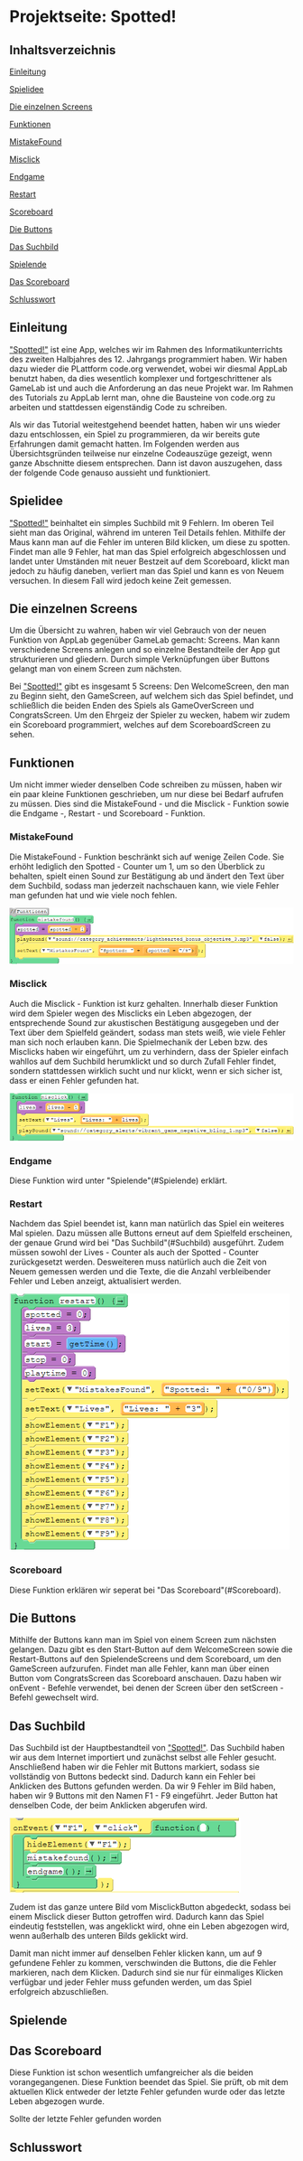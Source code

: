 # Projektseite: Spotted!

## Inhaltsverzeichnis

[ Einleitung](#Einleitung)

[ Spielidee](#Spielidee)

[ Die einzelnen Screens](#Screens)

[ Funktionen](#Funktionen)

[ MistakeFound](#MistakeFound)

[ Misclick](#Misclick)

[ Endgame](#Endgame)

[ Restart](#Restart)

[ Scoreboard](#fScoreboard)

[ Die Buttons](#Buttons)

[ Das Suchbild](#Suchbild)

[ Spielende](#Ende)

[ Das Scoreboard](#Scoreboard)

[ Schlusswort](#Schlusswort)


## Einleitung<a name="Einleitung"></a>

["Spotted!"](https://studio.code.org/projects/applab/QcTGX701NMCFbWlbQdbyFKavp3incRN2BAAxgA9jyGU) ist eine App, welches wir im Rahmen des Informatikunterrichts des zweiten Halbjahres des 12. Jahrgangs programmiert haben. Wir haben dazu wieder die PLattform code.org verwendet, wobei wir diesmal AppLab benutzt haben, da dies wesentlich komplexer und fortgeschrittener als GameLab ist und auch die Anforderung an das neue Projekt war. Im Rahmen des Tutorials zu AppLab lernt man, ohne die Bausteine von code.org zu arbeiten und stattdessen eigenständig Code zu schreiben.

Als wir das Tutorial weitestgehend beendet hatten, haben wir uns wieder dazu entschlossen, ein Spiel zu programmieren, da wir bereits gute Erfahrungen damit gemacht hatten. Im Folgenden werden aus Übersichtsgründen teilweise nur einzelne Codeauszüge gezeigt, wenn ganze Abschnitte diesem entsprechen. Dann ist davon auszugehen, dass der folgende Code genauso aussieht und funktioniert.


## Spielidee<a name="Spielidee"></a>

["Spotted!"](https://studio.code.org/projects/applab/QcTGX701NMCFbWlbQdbyFKavp3incRN2BAAxgA9jyGU) beinhaltet ein simples Suchbild mit 9 Fehlern. Im oberen Teil sieht man das Original, während im unteren Teil Details fehlen. Mithilfe der Maus kann man auf die Fehler im unteren Bild klicken, um diese zu spotten. Findet man alle 9 Fehler, hat man das Spiel erfolgreich abgeschlossen und landet unter Umständen mit neuer Bestzeit auf dem Scoreboard, klickt man jedoch zu häufig daneben, verliert man das Spiel und kann es von Neuem versuchen. In diesem Fall wird jedoch keine Zeit gemessen.


## Die einzelnen Screens<a name="Screens"></a>

Um die Übersicht zu wahren, haben wir viel Gebrauch von der neuen Funktion von AppLab gegenüber GameLab gemacht: Screens. Man kann verschiedene Screens anlegen und so einzelne Bestandteile der App gut strukturieren und gliedern. Durch simple Verknüpfungen über Buttons gelangt man von einem Screen zum nächsten. 

Bei ["Spotted!"](https://studio.code.org/projects/applab/QcTGX701NMCFbWlbQdbyFKavp3incRN2BAAxgA9jyGU) gibt es insgesamt 5 Screens: Den WelcomeScreen, den man zu Beginn sieht, den GameScreen, auf welchem sich das Spiel befindet, und schließlich die beiden Enden des Spiels als GameOverScreen und CongratsScreen. Um den Ehrgeiz der Spieler zu wecken, habem wir zudem ein Scoreboard programmiert, welches auf dem ScoreboardScreen zu sehen. 


## Funktionen<a name="Funktionen"></a>

Um nicht immer wieder denselben Code schreiben zu müssen, haben wir ein paar kleine Funktionen geschrieben, um nur diese bei Bedarf aufrufen zu müssen. Dies sind die MistakeFound - und die Misclick - Funktion sowie die Endgame -, Restart - und Scoreboard - Funktion. 

### MistakeFound<a name="MistakeFound"></a>

Die MistakeFound - Funktion beschränkt sich auf wenige Zeilen Code. Sie erhöht lediglich den Spotted - Counter um 1, um so den Überblick zu behalten, spielt einen Sound zur Bestätigung ab und ändert den Text über dem Suchbild, sodass man jederzeit nachschauen kann, wie viele Fehler man gefunden hat und wie viele noch fehlen.

![Spottedfunktion](https://github.com/AntoniaJohannes/Projektseite-Spotted-/blob/master/Spottedfunktion.PNG)


### Misclick<a name="Misclick"></a>

Auch die Misclick - Funktion ist kurz gehalten. Innerhalb dieser Funktion wird dem Spieler wegen des Misclicks ein Leben abgezogen, der entsprechende Sound zur akustischen Bestätigung ausgegeben und der Text über dem Spielfeld geändert, sodass man stets weiß, wie viele Fehler man sich noch erlauben kann. Die Spielmechanik der Leben bzw. des Misclicks haben wir eingeführt, um zu verhindern, dass der Spieler einfach wahllos auf dem Suchbild herumklickt und so durch Zufall Fehler findet, sondern stattdessen wirklich sucht und nur klickt, wenn er sich sicher ist, dass er einen Fehler gefunden hat. 

![Misclickfunktion](https://github.com/AntoniaJohannes/Projektseite-Spotted-/blob/master/Misclickfunktion.PNG)


### Endgame<a name="Endgame"></a>

Diese Funktion wird unter "Spielende"(#Spielende) erklärt.


### Restart<a name="Restart"></a>

Nachdem das Spiel beendet ist, kann man natürlich das Spiel ein weiteres Mal spielen. Dazu müssen alle Buttons erneut auf dem Spielfeld erscheinen, der genaue Grund wird bei "Das Suchbild"(#Suchbild) ausgeführt. Zudem müssen sowohl der Lives - Counter als auch der 
Spotted - Counter zurückgesetzt werden. Desweiteren muss natürlich auch die Zeit von Neuem gemessen werden und die Texte, die die Anzahl verbleibender Fehler und Leben anzeigt, aktualisiert werden.

![Restartfunktion](https://github.com/AntoniaJohannes/Projektseite-Spotted-/blob/master/Restartfunktion.PNG)


### Scoreboard<a name="fScoreboard"></a>

Diese Funktion erklären wir seperat bei "Das Scoreboard"(#Scoreboard).



## Die Buttons<a name="Buttons"></a>


Mithilfe der Buttons kann man im Spiel von einem Screen zum nächsten gelangen. Dazu gibt es den Start-Button auf dem WelcomeScreen sowie die Restart-Buttons auf den SpielendeScreens und dem Scoreboard, um den GameScreen aufzurufen. Findet man alle Fehler, kann man über einen Button vom CongratsScreen das Scoreboard anschauen. Dazu haben wir onEvent - Befehle verwendet, bei denen der Screen über den setScreen - Befehl gewechselt wird.


## Das Suchbild<a name="Suchbild"></a>

Das Suchbild ist der Hauptbestandteil von ["Spotted!"](https://studio.code.org/projects/applab/QcTGX701NMCFbWlbQdbyFKavp3incRN2BAAxgA9jyGU). Das Suchbild haben wir aus dem Internet importiert und zunächst selbst alle Fehler gesucht. Anschließend haben wir die Fehler mit Buttons markiert, sodass sie vollständig von Buttons bedeckt sind. Dadurch kann ein Fehler bei Anklicken des Buttons gefunden werden. Da wir 9 Fehler im Bild haben, haben wir 9 Buttons mit den Namen F1 - F9 eingeführt. Jeder Button hat denselben Code, der beim Anklicken abgerufen wird. 

![F1ButtonCode](https://github.com/AntoniaJohannes/Projektseite-Spotted-/blob/master/F1%20Button.PNG)

Zudem ist das ganze untere Bild vom MisclickButton abgedeckt, sodass bei einem Misclick dieser Button getroffen wird. Dadurch kann das Spiel eindeutig feststellen, was angeklickt wird, ohne ein Leben abgezogen wird, wenn außerhalb des unteren Bilds geklickt wird. 

Damit man nicht immer auf denselben Fehler klicken kann, um auf 9 gefundene Fehler zu kommen, verschwinden die Buttons, die die Fehler markieren, nach dem Klicken. Dadurch sind sie nur für einmaliges Klicken verfügbar und jeder Fehler muss gefunden werden, um das Spiel erfolgreich abzuschließen. 


## Spielende<a name="Ende"></a>




## Das Scoreboard<a name="Scoreboard"></a>

Diese Funktion ist schon wesentlich umfangreicher als die beiden vorangegangenen. Diese Funktion beendet das Spiel. Sie prüft, ob mit dem aktuellen Klick entweder der letzte Fehler gefunden wurde oder das letzte Leben abgezogen wurde. 

Sollte der letzte Fehler gefunden worden


## Schlusswort<a name="Schlusswort"></a>


